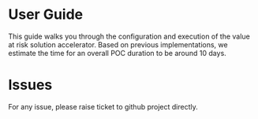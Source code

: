 # User Guide

This guide walks you through the configuration and execution of the value at risk solution accelerator.
Based on previous implementations, we estimate the time for an overall POC duration to be around 10 days.

# Issues

For any issue, please raise ticket to github project directly.